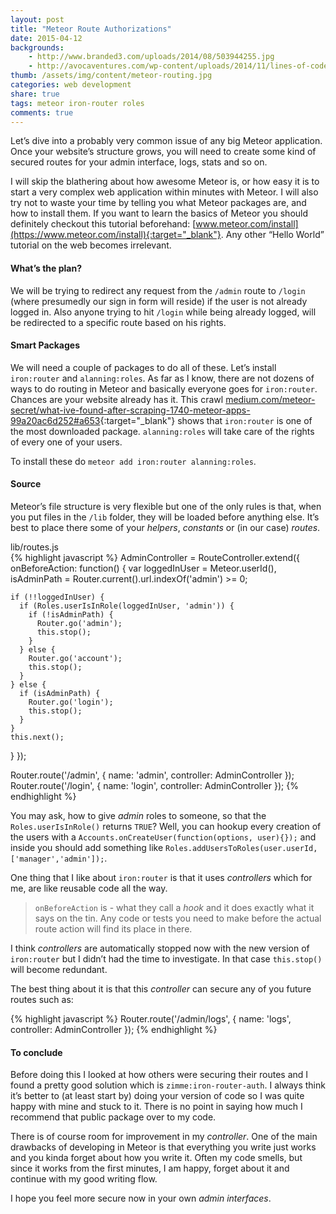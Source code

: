 ```yaml
---
layout: post
title: "Meteor Route Authorizations"
date: 2015-04-12
backgrounds:
    - http://www.branded3.com/uploads/2014/08/503944255.jpg
    - http://avocaventures.com/wp-content/uploads/2014/11/lines-of-code.jpg
thumb: /assets/img/content/meteor-routing.jpg
categories: web development
share: true
tags: meteor iron-router roles
comments: true
---
```


Let’s dive into a probably very common issue of any big Meteor application. Once your website’s structure grows, you will need to create some kind of secured routes for your admin interface, logs, stats and so on.

I will skip the blathering about how awesome Meteor is, or how easy it is to start a very complex web application within minutes with Meteor. I will also try not to waste your time by telling you what Meteor packages are, and how to install them. If you want to learn the basics of Meteor you should definitely checkout this tutorial beforehand: [www.meteor.com/install](https://www.meteor.com/install){:target="_blank"}. Any other “Hello World” tutorial on the web becomes irrelevant.

#### What’s the plan?

We will be trying to redirect any request from the `/admin` route to `/login` (where presumedly our sign in form will reside) if the user is not already logged in. Also anyone trying to hit `/login` while being already logged, will be redirected to a specific route based on his rights.

#### Smart Packages

We will need a couple of packages to do all of these. Let’s install `iron:router` and `alanning:roles`. As far as I know, there are not dozens of ways to do routing in Meteor and basically everyone goes for `iron:router`. Chances are your website already has it. This crawl [medium.com/meteor-secret/what-ive-found-after-scraping-1740-meteor-apps-99a20ac6d252#a653](https://medium.com/meteor-secret/what-ive-found-after-scraping-1740-meteor-apps-99a20ac6d252#a653){:target="_blank"} shows that `iron:router` is one of the most downloaded package. `alanning:roles` will take care of the rights of every one of your users.

To install these do `meteor add iron:router alanning:roles`.

#### Source

Meteor’s file structure is very flexible but one of the only rules is that, when you put files in the `/lib` folder, they will be loaded before anything else. It’s best to place there some of your *helpers*, *constants* or (in our case) *routes*.

<div class="filename">lib/routes.js</div>
{% highlight javascript %}
AdminController = RouteController.extend({
  onBeforeAction: function() {
    var loggedInUser = Meteor.userId(),
      isAdminPath = Router.current().url.indexOf('admin') >= 0;

    if (!!loggedInUser) {
      if (Roles.userIsInRole(loggedInUser, 'admin')) {
        if (!isAdminPath) {
          Router.go('admin');
          this.stop();
        }
      } else {
        Router.go('account');
        this.stop();
      }
    } else {
      if (isAdminPath) {
        Router.go('login');
        this.stop();
      }
    }
    this.next();
  }
});

Router.route('/admin', {
  name: 'admin',
  controller: AdminController
});
Router.route('/login', {
  name: 'login',
  controller: AdminController
});
{% endhighlight %}

You may ask, how to give *admin* roles to someone, so that the `Roles.userIsInRole()` returns `TRUE`? Well, you can hookup every creation of the users with a `Accounts.onCreateUser(function(options, user){});` and inside you should add something like `Roles.addUsersToRoles(user.userId, ['manager','admin']);`.

One thing that I like about `iron:router` is that it uses *controllers* which for me, are like reusable code all the way.

> `onBeforeAction` is - what they call a *hook* and it does exactly what it says on the tin. Any code or tests you need to make before the actual route action will find its place in there.

I think *controllers* are automatically stopped now with the new version of `iron:router` but I didn’t had the time to investigate. In that case `this.stop()` will become redundant.

The best thing about it is that this *controller* can secure any  of you future routes such as:

{% highlight javascript %}
Router.route('/admin/logs', {
  name: 'logs',
  controller: AdminController
});
{% endhighlight %}


#### To conclude

Before doing this I looked at how others were securing their routes and I found a pretty good solution which is `zimme:iron-router-auth`. I always think it’s better to (at least start by) doing your version of code so I was quite happy with mine and stuck to it. There is no point in saying how much I recommend that public package over to my code.

There is of course room for improvement in my *controller*. One of the main drawbacks of developing in Meteor is that everything you write just works and you kinda forget about how you write it. Often my code smells, but since it works from the first minutes, I am happy, forget about it and continue with my good writing flow.

I hope you feel more secure now in your own *admin interfaces*.

